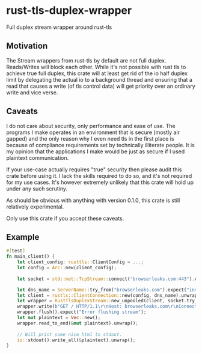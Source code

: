 # rust-tls-duplex-wrapper
Full duplex stream wrapper around rust-tls

## Motivation
The Stream wrappers from rust-tls by default are not full duplex.
Reads/Writes will block each other. 
While it's not possible with rust tls to achieve true full duplex,
this crate will at least get rid of the io half duplex limit by delegating the actual io to a background thread
and ensuring that a read that causes a write (of tls control data) 
will get priority over an ordinary write and vice verse.

## Caveats
I do not care about security, only performance and ease of use.
The programs I make operates in an environment that is secure (mostly air gapped) and the
only reason why I even need tls in the first place is because of compliance requirements set by technically illiterate people.
It is my opinion that the applications I make would be just as secure if I used plaintext communication.

If your use-case actually requires "true" security then please audit this crate before using it. 
I lack the skills required to do so, and it's not required for my use cases. It's however
extremely unlikely that this crate will hold up under any such scrutiny.

As should be obvious with anything with version 0.1.0, this crate is still relatively experimental.

Only use this crate if you accept these caveats.

## Example
```rust
#[test]
fn main_client() {
    let client_config: rusttls::ClientConfig = ...;
    let config = Arc::new(client_config);
    
    let socket = std::net::TcpStream::connect("browserleaks.com:443").expect("failed to connect");

    let dns_name = ServerName::try_from("browserleaks.com").expect("invalid DNS name");
    let client = rustls::ClientConnection::new(config, dns_name).unwrap();
    let wrapper = RustTlsDuplexStream::new_unpooled(client, socket.try_clone().unwrap(), socket).expect("error spawning threads");
    wrapper.write(b"GET / HTTP/1.1\r\nHost: browserleaks.com\r\nConnection: close\r\n\r\n").expect("Error writing to stream");
    wrapper.flush().expect("Error flushing stream");
    let mut plaintext = Vec::new();
    wrapper.read_to_end(&mut plaintext).unwrap();
    
    // Will print some nice html to stdout.
    io::stdout().write_all(&plaintext).unwrap();
}

```